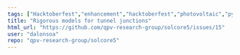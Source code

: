 ```yaml
---
tags: ["Hacktoberfest","enhancement","hacktoberfest","photovoltaic","python","semiconductor","solar-cells"]
title: "Rigorous models for tunnel junctions"
html_url: "https://github.com/qpv-research-group/solcore5/issues/15"
user: "dalonsoa"
repo: "qpv-research-group/solcore5"
---
```



